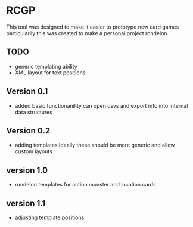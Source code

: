 # RCGP
This tool was designed to make it easier to prototype new card games particularily this was created to make a personal project rondelon

## TODO 
- generic templating ability
- XML layout for text positions 

## Version 0.1
- added basic functionanility can open csvs and export info into internal data structures

## Version 0.2
- adding templates Ideally these should be more generic and allow custom layouts

## version 1.0 
- rondelon templates for action monster and location cards

## version 1.1
- adjusting template positions
